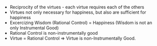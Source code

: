 - Reciprocity of the virtues - each virtue requires each of the others
- Virtues not only necessary for happiness, but also are sufficient for happiness
- Excercizing Wisdom (Rational Control) = Happiness (Wisdom is not an only Instrumental Good)
- Rational Control is non-instrumentally good
- Virtue = Rational Control => Virtue is non-Instrumentally Good.